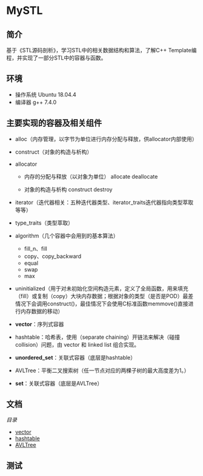 MySTL
=====
## 简介
基于《STL源码剖析》，学习STL中的相关数据结构和算法，了解C++ Template编程，并实现了一部分STL中的容器与函数。

## 环境

* 操作系统 Ubuntu 18.04.4
* 编译器 g++ 7.4.0

## 主要实现的容器及相关组件

- alloc（内存管理，以字节为单位进行内存分配与释放，供allocator内部使用）

- construct（对象的构造与析构）

- allocator

  - 内存的分配与释放（以对象为单位） allocate deallocate

  - 对象的构造与析构 construct destroy

- iterator（迭代器相关：五种迭代器类型、iterator_traits迭代器指向类型萃取等等）

- type_traits（类型萃取）

- algorithm（几个容器中会用到的基本算法）

  - fill_n、fill
  - copy、copy_backward
  - equal
  - swap
  - max

- uninitialized（用于对未初始化空间构造元素，定义了全局函数，用来填充（fill）或复制（copy）大块内存数据；根据对象的类型（是否是POD）最差情况下会调用construct()，最佳情况下会使用C标准函数memmove()直接进行内存数据的移动）

- **vector**：序列式容器

- hashtable：哈希表，使用（separate chaining）开链法来解决（碰撞 collision）问题，由 vector 和 linked list 组合实现。

- **unordered_set**：关联式容器（底层是hashtable）

- AVLTree：平衡二叉搜索树（任一节点对应的两棵子树的最大高度差为1。）

- **set**：关联式容器（底层是AVLTree）

## 文档
*目录*

- [vector](https://github.com/sly461/MySTL/blob/main/container_test/vector/vector.md)
- [hashtable](https://github.com/sly461/MySTL/blob/main/container_test/HashTable/HashTable.md)
- [AVLTree](https://github.com/sly461/MySTL/blob/main/container_test/AVLTree/AVLTree.md)

## 测试


